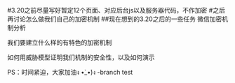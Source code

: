 #3.20之前尽量写好暂定12个页面、对应后台js以及服务器代码，不作加密
#之后再讨论怎么做我们自己的加密机制
##现在想到的3.20之后的一些任务
微信加密机制分析

我们要建立什么样的有特色的加密机制

如何用威胁模型证明我们机制的安全性，以及如何演示

PS：时间紧迫，大家加油ง •̀_•́)ง
-branch test